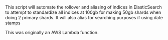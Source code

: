 This script will automate the rollover and aliasing of indices in ElasticSearch to attempt to standardize all indices at 100gb for making 50gb shards when doing 2 primary shards. It will also alias for searching purposes if using date stamps

This was originally an AWS Lambda function. 
